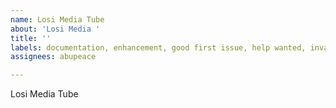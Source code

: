 ```yaml
---
name: Losi Media Tube
about: 'Losi Media '
title: ''
labels: documentation, enhancement, good first issue, help wanted, invalid, question
assignees: abupeace

---
```


Losi Media Tube

